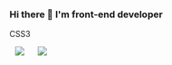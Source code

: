 ### Hi there 👋 I'm front-end developer


CSS3

<img src="https://img.shields.io/badge/Create React App-#09D3AC?style=flat-square&logo=Create React App&logoColor=white" style="height : auto; margin-left : 10px; margin-right : 10px;"/>
<img src="https://img.shields.io/badge/CSS3-#1572B6?style=flat-square&logo=CSS3&logoColor=white" style="height : auto; margin-left : 10px; margin-right : 10px;"/>
<!--
**rbsss2/rbsss2** is a ✨ _special_ ✨ repository because its `README.md` (this file) appears on your GitHub profile.

Here are some ideas to get you started:

- 🔭 I’m currently working on ...
- 🌱 I’m currently learning ...
- 👯 I’m looking to collaborate on ...
- 🤔 I’m looking for help with ...
- 💬 Ask me about ...
- 📫 How to reach me: ...
- 😄 Pronouns: ...
- ⚡ Fun fact: ...
-->
